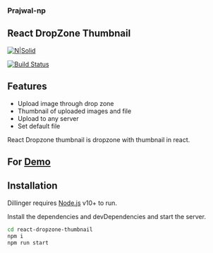 ### Prajwal-np

## React DropZone Thumbnail

[![N|Solid](https://cldup.com/dTxpPi9lDf.thumb.png)](https://nodesource.com/products/nsolid)

[![Build Status](https://travis-ci.org/joemccann/dillinger.svg?branch=master)](https://travis-ci.org/joemccann/dillinger)

## Features

- Upload image through drop zone
- Thumbnail of uploaded images and file
- Upload to any server
- Set default file

React Dropzone thumbnail is dropzone with thumbnail in react.

## For [Demo](https://react-ts-lguucj.stackblitz.io)

## Installation

Dillinger requires [Node.js](https://nodejs.org/) v10+ to run.

Install the dependencies and devDependencies and start the server.

```sh
cd react-dropzone-thumbnail
npm i
npm run start
```
